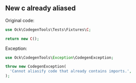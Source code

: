 ## New c already aliased

Original code:

```php
use Ock\CodegenTools\Tests\Fixtures\C;

return new C();
```

Exception:

```php
use Ock\CodegenTools\Exception\CodegenException;

throw new CodegenException(
  'Cannot aliasify code that already contains imports.',
);
```
